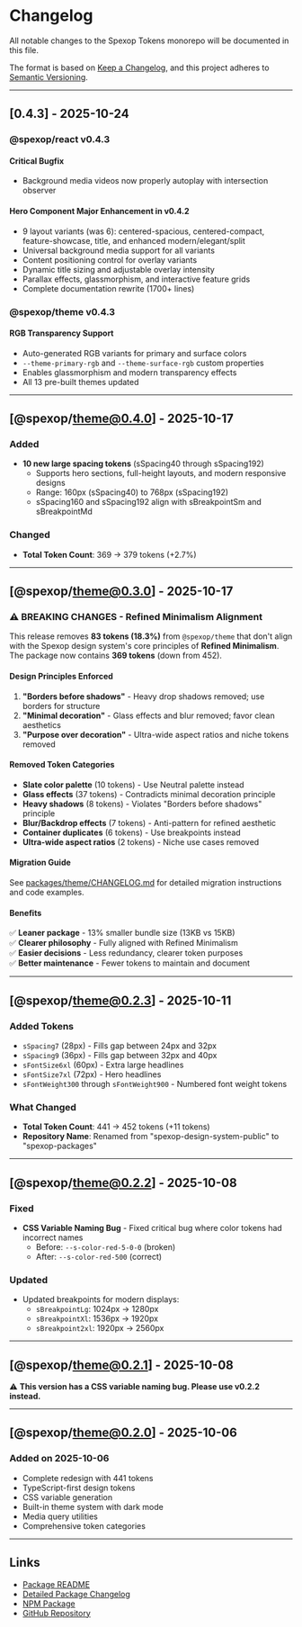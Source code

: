 # Changelog

All notable changes to the Spexop Tokens monorepo will be documented in this file.

The format is based on [Keep a Changelog](https://keepachangelog.com/en/1.0.0/),
and this project adheres to [Semantic Versioning](https://semver.org/spec/v2.0.0.html).

---

## [0.4.3] - 2025-10-24

### @spexop/react v0.4.3

#### Critical Bugfix

- Background media videos now properly autoplay with intersection observer

#### Hero Component Major Enhancement in v0.4.2

- 9 layout variants (was 6): centered-spacious, centered-compact, feature-showcase, title, and enhanced modern/elegant/split
- Universal background media support for all variants
- Content positioning control for overlay variants
- Dynamic title sizing and adjustable overlay intensity
- Parallax effects, glassmorphism, and interactive feature grids
- Complete documentation rewrite (1700+ lines)

### @spexop/theme v0.4.3

#### RGB Transparency Support

- Auto-generated RGB variants for primary and surface colors
- `--theme-primary-rgb` and `--theme-surface-rgb` custom properties
- Enables glassmorphism and modern transparency effects
- All 13 pre-built themes updated

---

## [@spexop/theme@0.4.0] - 2025-10-17

### Added

- **10 new large spacing tokens** (sSpacing40 through sSpacing192)
  - Supports hero sections, full-height layouts, and modern responsive designs
  - Range: 160px (sSpacing40) to 768px (sSpacing192)
  - sSpacing160 and sSpacing192 align with sBreakpointSm and sBreakpointMd

### Changed

- **Total Token Count**: 369 → 379 tokens (+2.7%)

---

## [@spexop/theme@0.3.0] - 2025-10-17

### ⚠️ BREAKING CHANGES - Refined Minimalism Alignment

This release removes **83 tokens (18.3%)** from `@spexop/theme` that don't align with the Spexop design system's core principles of **Refined Minimalism**. The package now contains **369 tokens** (down from 452).

#### Design Principles Enforced

1. **"Borders before shadows"** - Heavy drop shadows removed; use borders for structure
2. **"Minimal decoration"** - Glass effects and blur removed; favor clean aesthetics  
3. **"Purpose over decoration"** - Ultra-wide aspect ratios and niche tokens removed

#### Removed Token Categories

- **Slate color palette** (10 tokens) - Use Neutral palette instead
- **Glass effects** (37 tokens) - Contradicts minimal decoration principle
- **Heavy shadows** (8 tokens) - Violates "Borders before shadows" principle
- **Blur/Backdrop effects** (7 tokens) - Anti-pattern for refined aesthetic
- **Container duplicates** (6 tokens) - Use breakpoints instead
- **Ultra-wide aspect ratios** (2 tokens) - Niche use cases removed

#### Migration Guide

See [packages/theme/CHANGELOG.md](./packages/theme/CHANGELOG.md) for detailed migration instructions and code examples.

#### Benefits

✅ **Leaner package** - 13% smaller bundle size (13KB vs 15KB)  
✅ **Clearer philosophy** - Fully aligned with Refined Minimalism  
✅ **Easier decisions** - Less redundancy, clearer token purposes  
✅ **Better maintenance** - Fewer tokens to maintain and document  

---

## [@spexop/theme@0.2.3] - 2025-10-11

### Added Tokens

- `sSpacing7` (28px) - Fills gap between 24px and 32px
- `sSpacing9` (36px) - Fills gap between 32px and 40px
- `sFontSize6xl` (60px) - Extra large headlines
- `sFontSize7xl` (72px) - Hero headlines
- `sFontWeight300` through `sFontWeight900` - Numbered font weight tokens

### What Changed

- **Total Token Count**: 441 → 452 tokens (+11 tokens)
- **Repository Name**: Renamed from "spexop-design-system-public" to "spexop-packages"

---

## [@spexop/theme@0.2.2] - 2025-10-08

### Fixed

- **CSS Variable Naming Bug** - Fixed critical bug where color tokens had incorrect names
  - Before: `--s-color-red-5-0-0` (broken)
  - After: `--s-color-red-500` (correct)

### Updated

- Updated breakpoints for modern displays:
  - `sBreakpointLg`: 1024px → 1280px
  - `sBreakpointXl`: 1536px → 1920px
  - `sBreakpoint2xl`: 1920px → 2560px

---

## [@spexop/theme@0.2.1] - 2025-10-08

⚠️ **This version has a CSS variable naming bug. Please use v0.2.2 instead.**

---

## [@spexop/theme@0.2.0] - 2025-10-06

### Added on 2025-10-06

- Complete redesign with 441 tokens
- TypeScript-first design tokens
- CSS variable generation
- Built-in theme system with dark mode
- Media query utilities
- Comprehensive token categories

---

## Links

- [Package README](./packages/theme/README.md)
- [Detailed Package Changelog](./packages/theme/CHANGELOG.md)
- [NPM Package](https://www.npmjs.com/package/@spexop/theme)
- [GitHub Repository](https://github.com/spexop-ui/spexop-packages)
